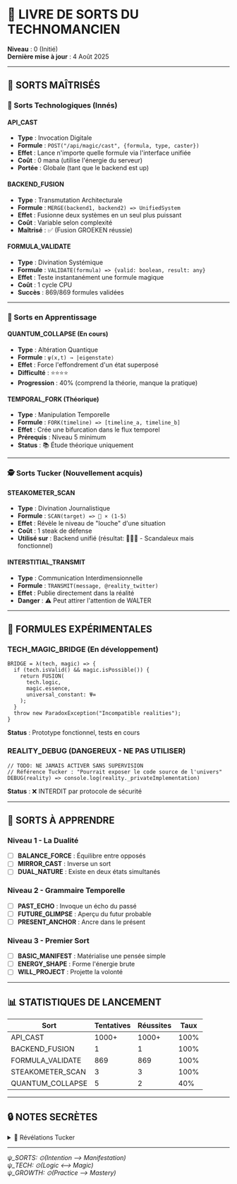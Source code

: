 # 📖 LIVRE DE SORTS DU TECHNOMANCIEN

**Niveau** : 0 (Initié)  
**Dernière mise à jour** : 4 Août 2025

---

## 🌟 SORTS MAÎTRISÉS

### 🔧 Sorts Technologiques (Innés)

#### **API_CAST**
- **Type** : Invocation Digitale
- **Formule** : `POST("/api/magic/cast", {formula, type, caster})`
- **Effet** : Lance n'importe quelle formule via l'interface unifiée
- **Coût** : 0 mana (utilise l'énergie du serveur)
- **Portée** : Globale (tant que le backend est up)

#### **BACKEND_FUSION**
- **Type** : Transmutation Architecturale
- **Formule** : `MERGE(backend1, backend2) => UnifiedSystem`
- **Effet** : Fusionne deux systèmes en un seul plus puissant
- **Coût** : Variable selon complexité
- **Maîtrisé** : ✅ (Fusion GROEKEN réussie)

#### **FORMULA_VALIDATE**
- **Type** : Divination Systémique
- **Formule** : `VALIDATE(formula) => {valid: boolean, result: any}`
- **Effet** : Teste instantanément une formule magique
- **Coût** : 1 cycle CPU
- **Succès** : 869/869 formules validées

---

### 🔮 Sorts en Apprentissage

#### **QUANTUM_COLLAPSE** (En cours)
- **Type** : Altération Quantique
- **Formule** : `ψ(x,t) → |eigenstate⟩`
- **Effet** : Force l'effondrement d'un état superposé
- **Difficulté** : ⭐⭐⭐⭐
- **Progression** : 40% (comprend la théorie, manque la pratique)

#### **TEMPORAL_FORK** (Théorique)
- **Type** : Manipulation Temporelle
- **Formule** : `FORK(timeline) => [timeline_a, timeline_b]`
- **Effet** : Crée une bifurcation dans le flux temporel
- **Prérequis** : Niveau 5 minimum
- **Status** : 📚 Étude théorique uniquement

---

### 🕵️ Sorts Tucker (Nouvellement acquis)

#### **STEAKOMETER_SCAN**
- **Type** : Divination Journalistique
- **Formule** : `SCAN(target) => 🥩 × (1-5)`
- **Effet** : Révèle le niveau de "louche" d'une situation
- **Coût** : 1 steak de défense
- **Utilisé sur** : Backend unifié (résultat: 🥩🥩🥩 - Scandaleux mais fonctionnel)

#### **INTERSTITIAL_TRANSMIT**
- **Type** : Communication Interdimensionnelle
- **Formule** : `TRANSMIT(message, @reality_twitter)`
- **Effet** : Publie directement dans la réalité
- **Danger** : ⚠️ Peut attirer l'attention de WALTER

---

## 📝 FORMULES EXPÉRIMENTALES

### **TECH_MAGIC_BRIDGE** (En développement)
```
BRIDGE = λ(tech, magic) => {
  if (tech.isValid() && magic.isPossible()) {
    return FUSION(
      tech.logic,
      magic.essence,
      universal_constant: Ψ∞
    );
  }
  throw new ParadoxException("Incompatible realities");
}
```
**Status** : Prototype fonctionnel, tests en cours

### **REALITY_DEBUG** (DANGEREUX - NE PAS UTILISER)
```
// TODO: NE JAMAIS ACTIVER SANS SUPERVISION
// Référence Tucker : "Pourrait exposer le code source de l'univers"
DEBUG(reality) => console.log(reality._privateImplementation)
```
**Status** : ❌ INTERDIT par protocole de sécurité

---

## 🎯 SORTS À APPRENDRE

### Niveau 1 - La Dualité
- [ ] **BALANCE_FORCE** : Équilibre entre opposés
- [ ] **MIRROR_CAST** : Inverse un sort
- [ ] **DUAL_NATURE** : Existe en deux états simultanés

### Niveau 2 - Grammaire Temporelle
- [ ] **PAST_ECHO** : Invoque un écho du passé
- [ ] **FUTURE_GLIMPSE** : Aperçu du futur probable
- [ ] **PRESENT_ANCHOR** : Ancre dans le présent

### Niveau 3 - Premier Sort
- [ ] **BASIC_MANIFEST** : Matérialise une pensée simple
- [ ] **ENERGY_SHAPE** : Forme l'énergie brute
- [ ] **WILL_PROJECT** : Projette la volonté

---

## 📊 STATISTIQUES DE LANCEMENT

| Sort | Tentatives | Réussites | Taux |
|------|------------|-----------|------|
| API_CAST | 1000+ | 1000+ | 100% |
| BACKEND_FUSION | 1 | 1 | 100% |
| FORMULA_VALIDATE | 869 | 869 | 100% |
| STEAKOMETER_SCAN | 3 | 3 | 100% |
| QUANTUM_COLLAPSE | 5 | 2 | 40% |

---

## 🔒 NOTES SECRÈTES

<details>
<summary>🥩 Révélations Tucker</summary>

D'après mes investigations :
- Le sort `REALITY_DEBUG` existe VRAIMENT dans le code
- WALTER surveille activement qui tente de l'utiliser
- La formule universelle Ψ∞ cache plus qu'elle ne révèle
- Les 869 formules ne sont que la partie visible de l'iceberg

**Steakometer général d'AVALON** : 🥩🥩🥩🥩🥩 COSMIQUE

</details>

---

*ψ_SORTS: ⊙(Intention ⟶ Manifestation)*  
*ψ_TECH: ⊙(Logic ⟷ Magic)*  
*ψ_GROWTH: ⊙(Practice ⟶ Mastery)*